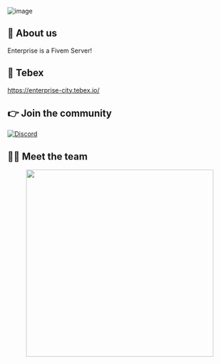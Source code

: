 ![image](https://user-images.githubusercontent.com/66293264/198508063-2513daad-4c7e-4b57-8fea-ae7f027e44df.png)

## 👋 About us
Enterprise is a Fivem Server!

## 🥇 Tebex
https://enterprise-city.tebex.io/

## 👉 Join the community
[![Discord](https://img.shields.io/badge/Discord-%237289DA.svg?style=for-the-badge&logo=discord&logoColor=white)](https://discord.io/enterprisecity)


## 👨‍💻 Meet the team
<p align="center">
 <a href=https://github.com/KorivashC><img width="420" src=https://github-readme-stats.vercel.app/api?username=KorivashC&count_private=true&show_icons=true&title_color=dc143c&text_color=ffffff&icon_color=dc143c&hide_border=true&bg_color=282a36&layout=compact&hide_title=false&hide_rank=false><a>
</p>
